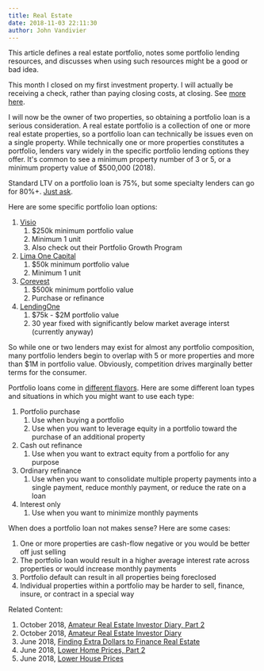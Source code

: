 ```yaml
---
title: Real Estate
date: 2018-11-03 22:11:30
author: John Vandivier
---
```




<!-- wp:paragraph -->
<p>This article defines a real estate portfolio, notes some portfolio lending resources, and discusses when using such resources might be a good or bad idea.</p>
<!-- /wp:paragraph -->

<!-- wp:paragraph -->
<p>This month I closed on my first investment property. I will actually be receiving a check, rather than paying closing costs, at closing. See <a href=\"https://www.youtube.com/watch?v=k9KqIqZIZGk\">more here</a>.</p>
<!-- /wp:paragraph -->

<!-- wp:paragraph -->
<p>I will now be the owner of two properties, so obtaining a portfolio loan is a serious consideration. A real estate portfolio is a collection of one or more real estate properties, so a portfolio loan can technically be issues even on a single property. While technically one or more properties constitutes a portfolio, lenders vary widely in the specific portfolio lending options they offer. It's common to see a minimum property number of 3 or 5, or a minimum property value of $500,000 (2018).</p>
<!-- /wp:paragraph -->

<!-- wp:paragraph -->
<p>Standard LTV on a portfolio loan is 75%, but some specialty lenders can go for 80%+. <a href=\"https://www.youtube.com/watch?v=bztNHVei0WI&amp;feature=youtu.be&amp;t=64\">Just ask</a>.</p>
<!-- /wp:paragraph -->

<!-- wp:paragraph -->
<p>Here are some specific portfolio loan options:</p>
<!-- /wp:paragraph -->

<!-- wp:list {\"ordered\":true} -->
<ol><li><a href=\"http://www.visiolending.com/loan-programs\">Visio</a><ol><li>$250k minimum portfolio value</li><li>Minimum 1 unit</li><li>Also check out their Portfolio Growth Program</li></ol></li><li><a href=\"https://limaonecapital.com/rental30/\">Lima One Capital</a><ol><li>$50k minimum portfolio value</li><li>Minimum 1 unit</li></ol></li><li><a href=\"https://www.corevestfinance.com/rental-portfolio-loan/\">Corevest</a><ol><li>$500k minimum portfolio value</li><li>Purchase or refinance</li></ol></li><li><a href=\"https://www.lendingone.com/rental-loans\">LendingOne</a><ol><li>$75k - $2M portfolio value</li><li>30 year fixed with significantly below market average interst (currently anyway)</li></ol></li></ol>
<!-- /wp:list -->

<!-- wp:paragraph -->
<p>So while one or two lenders may exist for almost any portfolio composition, many portfolio lenders begin to overlap with 5 or more properties and more than $1M in portfolio value. Obviously, competition drives marginally better terms for the consumer.</p>
<!-- /wp:paragraph -->

<!-- wp:paragraph -->
<p>Portfolio loans come in <a href=\"https://fitsmallbusiness.com/portfolio-loan-mortgages/\">different flavors</a>. Here are some different loan types and situations in which you might want to use each type:</p>
<!-- /wp:paragraph -->

<!-- wp:list {\"ordered\":true} -->
<ol><li>Portfolio purchase<ol><li>Use when buying a portfolio</li><li>Use when you want to leverage equity in a portfolio toward the purchase of an additional property</li></ol></li><li>Cash out refinance<ol><li>Use when you want to extract equity from a portfolio for any purpose</li></ol></li><li>Ordinary refinance<ol><li>Use when you want to consolidate multiple property payments into a single payment, reduce monthly payment, or reduce the rate on a loan</li></ol></li><li>Interest only<br/><ol><li>Use when you want to minimize monthly payments</li></ol></li></ol>
<!-- /wp:list -->

<!-- wp:paragraph -->
<p>When does a portfolio loan not makes sense? Here are some cases:</p>
<!-- /wp:paragraph -->

<!-- wp:list {\"ordered\":true} -->
<ol><li>One or more properties are cash-flow negative or you would be better off just selling</li><li>The portfolio loan would result in a higher average interest rate across properties or would increase monthly payments</li><li>Portfolio default can result in all properties being foreclosed</li><li>Individual properties within a portfolio may be harder to sell, finance, insure, or contract in a special way</li></ol>
<!-- /wp:list -->

<!-- wp:paragraph -->
<p>Related Content:</p>
<!-- /wp:paragraph -->

<!-- wp:list {\"ordered\":true} -->
<ol><li>October 2018, <a href=\"https://www.youtube.com/watch?v=bztNHVei0WI\">Amateur Real Estate Investor Diary, Part 2</a> </li><li>October 2018, <a href=\"https://www.youtube.com/watch?v=k9KqIqZIZGk\">Amateur Real Estate Investor Diary</a></li><li><a href=\"https://www.youtube.com/watch?v=bztNHVei0WI\"></a>June 2018, <a href=\"http://www.afterecon.com/economics-and-finance/finding-extra-dollars-to-finance-real-estate/\">Finding Extra Dollars to Finance Real Estate</a></li><li>June 2018, <a href=\"http://www.afterecon.com/economics-and-finance/lower-home-prices-part-2/\">Lower Home Prices, Part 2</a></li><li>June 2018, <a href=\"http://www.afterecon.com/economics-and-finance/lower-house-prices/\">Lower House Prices</a></li></ol>
<!-- /wp:list -->